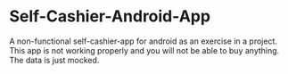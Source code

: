 # Self-Cashier-Android-App
A non-functional self-cashier-app for android as an exercise in a project. This app is not working properly and you will not be able to buy anything. The data is just mocked. 
